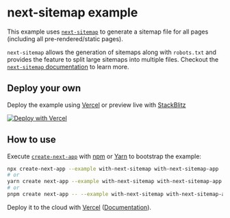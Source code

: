 # next-sitemap example

This example uses [`next-sitemap`](https://github.com/iamvishnusankar/next-sitemap) to generate a sitemap file for all pages (including all pre-rendered/static pages).

`next-sitemap` allows the generation of sitemaps along with `robots.txt` and provides the feature to split large sitemaps into multiple files. Checkout the [`next-sitemap` documentation](https://github.com/iamvishnusankar/next-sitemap) to learn more.

## Deploy your own

Deploy the example using [Vercel](https://vercel.com?utm_source=github&utm_medium=readme&utm_campaign=next-example) or preview live with [StackBlitz](https://stackblitz.com/github/vercel/next.js/tree/canary/examples/with-next-sitemap)

[![Deploy with Vercel](https://vercel.com/button)](https://vercel.com/new/git/external?repository-url=https://github.com/vercel/next.js/tree/canary/examples/with-next-sitemap&project-name=with-next-sitemap&repository-name=with-next-sitemap)

## How to use

Execute [`create-next-app`](https://github.com/vercel/next.js/tree/canary/packages/create-next-app) with [npm](https://docs.npmjs.com/cli/init) or [Yarn](https://yarnpkg.com/lang/en/docs/cli/create/) to bootstrap the example:

```bash
npx create-next-app --example with-next-sitemap with-next-sitemap-app
# or
yarn create next-app --example with-next-sitemap with-next-sitemap-app
# or
pnpm create next-app -- --example with-next-sitemap with-next-sitemap-app
```

Deploy it to the cloud with [Vercel](https://vercel.com/new?utm_source=github&utm_medium=readme&utm_campaign=next-example) ([Documentation](https://nextjs.org/docs/deployment)).
